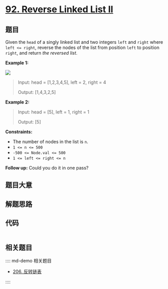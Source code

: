 # [92. Reverse Linked List II](https://leetcode.com/problems/reverse-linked-list-ii)

## 题目

Given the `head` of a singly linked list and two integers `left` and `right`
where `left <= right`, reverse the nodes of the list from position `left` to
position `right`, and return _the reversed list_.



**Example 1:**

![](https://assets.leetcode.com/uploads/2021/02/19/rev2ex2.jpg)

> Input: head = [1,2,3,4,5], left = 2, right = 4
> 
> Output: [1,4,3,2,5]

**Example 2:**

> Input: head = [5], left = 1, right = 1
> 
> Output: [5]

**Constraints:**

  * The number of nodes in the list is `n`.
  * `1 <= n <= 500`
  * `-500 <= Node.val <= 500`
  * `1 <= left <= right <= n`



**Follow up:** Could you do it in one pass?


## 题目大意

## 解题思路

## 代码

```javascript

```

## 相关题目

:::: md-demo 相关题目
- [206. 反转链表](./0206.md)

::::
